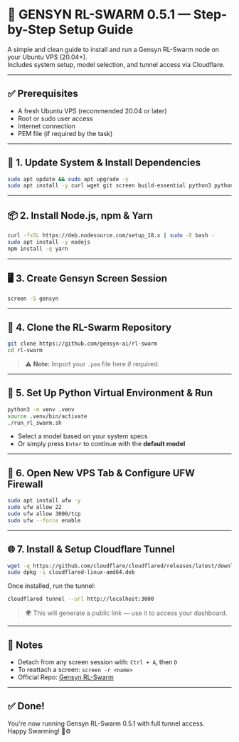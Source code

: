 # 🚀 GENSYN RL-SWARM 0.5.1 — Step-by-Step Setup Guide

A simple and clean guide to install and run a Gensyn RL-Swarm node on your Ubuntu VPS (20.04+).  
Includes system setup, model selection, and tunnel access via Cloudflare.

---

## ✅ Prerequisites

- A fresh Ubuntu VPS (recommended 20.04 or later)
- Root or sudo user access
- Internet connection
- PEM file (if required by the task)

---

## 🧩 1. Update System & Install Dependencies

```bash
sudo apt update && sudo apt upgrade -y
sudo apt install -y curl wget git screen build-essential python3 python3-pip python3-venv ufw
```

---

## 📦 2. Install Node.js, npm & Yarn

```bash
curl -fsSL https://deb.nodesource.com/setup_18.x | sudo -E bash -
sudo apt install -y nodejs
npm install -g yarn
```

---

## 🖥️ 3. Create Gensyn Screen Session

```bash
screen -S gensyn
```

---

## 🔗 4. Clone the RL-Swarm Repository

```bash
git clone https://github.com/gensyn-ai/rl-swarm
cd rl-swarm
```

> ⚠️ **Note:** Import your `.pem` file here if required.

---

## 🧪 5. Set Up Python Virtual Environment & Run

```bash
python3 -m venv .venv
source .venv/bin/activate
./run_rl_swarm.sh
```

- Select a model based on your system specs  
- Or simply press `Enter` to continue with the **default model**

---

## 🔐 6. Open New VPS Tab & Configure UFW Firewall

```bash
sudo apt install ufw -y
sudo ufw allow 22
sudo ufw allow 3000/tcp
sudo ufw --force enable
```

---

## 🌐 7. Install & Setup Cloudflare Tunnel

```bash
wget -q https://github.com/cloudflare/cloudflared/releases/latest/download/cloudflared-linux-amd64.deb
sudo dpkg -i cloudflared-linux-amd64.deb
```

Once installed, run the tunnel:

```bash
cloudflared tunnel --url http://localhost:3000
```

> 🌍 This will generate a public link — use it to access your dashboard.

---

## 📌 Notes

- Detach from any screen session with: `Ctrl + A`, then `D`
- To reattach a screen: `screen -r <name>`
- Official Repo: [Gensyn RL-Swarm](https://github.com/gensyn-ai/rl-swarm)

---

## ✅ Done!

You're now running Gensyn RL-Swarm 0.5.1 with full tunnel access.  
Happy Swarming! 🧠⚙️
